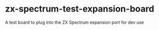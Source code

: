 # zx-spectrum-test-expansion-board
A test board to plug into the ZX Spectrum expansion port for dev use
